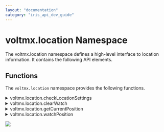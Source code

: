 ```yaml
---
layout: "documentation"
category: "iris_api_dev_guide"
---
```


# voltmx.location Namespace

The voltmx.location namespace defines a high-level interface to location information. It contains the following API elements.

## Functions

The `voltmx.location` namespace provides the following functions.

<details close markdown="block"><summary>voltmx.location.checkLocationSettings</summary>

---

This API is used to check whether the current location settings on the device meet the desired location accuracy setting specified by the [accuracyMode](#accuracyMode) property.

If the value of the requestModifyLocationSettings parameter is set as false, and if the location settings in the device do not meet the required [accuracyMode](#accuracyMode), the errorCallback is invoked with SETTINGS_RESOLUTION_REQUIRED errorCode.

When the errorCallback is invoked with the SETTINGS_RESOLUTION_REQUIRED errorCode, you can display a custom dialog box that explains the reason your app needs location access along with the Accept and Decline options. When the user selects Accept on the custom dialog box to enable location, you can invoke the API again with the same accuracyMode and the requestModifyLocationSettings parameter set to true.

Syntax

voltmx.location.checkLocationSettings(params);

Parameters

**params \[Object\] - Mandatory**

Using the params parameter, the user can customize the behavior of the API. It is an object that has the following key-value pairs:

| key                                                  | Description                                                                                                                                                                                                                                                                                                                                                                                                                                                                                                                                                                                                                                                                                                                                                                                                                                                                                                                                        |
| ---------------------------------------------------- | -------------------------------------------------------------------------------------------------------------------------------------------------------------------------------------------------------------------------------------------------------------------------------------------------------------------------------------------------------------------------------------------------------------------------------------------------------------------------------------------------------------------------------------------------------------------------------------------------------------------------------------------------------------------------------------------------------------------------------------------------------------------------------------------------------------------------------------------------------------------------------------------------------------------------------------------------- |
| accuracyMode \[Number\] - Optional                   | Specifies the accuracy and power requirements to be met while fetching location updates. The default value for accuracyMode is constants.ACCURACY_HIGH. The possible values for accuracyMode are: **constants.ACCURACY_HIGH**: Used to request the most accurate locations available. **constants.ACCURACY_NO_POWER**: Used to request the best accuracy possible with no additional power consumption. **constants.ACCURACY_BALANCED_POWER**: Used to request "block" level accuracy. Block level accuracy is considered to be about 100 meter accuracy. Using a coarse accuracy such as this often consumes less power. **constants.ACCURACY_LOW_POWER**: Used to request "city" level accuracy. City level accuracy is considered to be about 10km accuracy. Using a coarse accuracy such as this often consumes less power.                                                                                                                    |
| requestModifyLocationSettings \[Boolean\] - Optional | When you set this option to true, if the location settings in the device do not meet the required [accuracyMode](#accuracyMode), a system dialog box is automatically invoked that helps the user enable the necessary location settings with a single tap. However, if you invoke the API (with the requestModifyLocationSettings parameter set to true) when the app runs in the background, based on the Android OS version, the dialog box may not appear on a device. Based on the value of [accuracyMode](#accuracyMode), the Android system ensures that the required location settings(such as GPS, WIFI Scanning, Mobile Network/Data) are enabled on the device (based on the Android OS version and the device manufacturer). Based on Android Native behavior on Android 9 (API level 28) or later devices, GPS is automatically turned on (by the Android system) for all the accuracy modes except **constants.ACCURACY_LOW_POWER**. |
| onSuccess \[Function\] - Mandatory                   | The callback function to be executed when the device has the necessary settings enabled for the desired [accuracyMode](#accuracyMode). This callback is invoked even when the user accepts the setting change that is requested with the [requestModifyLocationSettings](#requestModifyLocationSettings) parameter set to true.                                                                                                                                                                                                                                                                                                                                                                                                                                                                                                                                                                                                                    |
| onFailure \[Function\] - Mandatory                   | The callback function to be executed when the location settings are not adequate due to various errors as indicated by the **errorCode** argument of this callback. For information on the error codes, refer [Location Settings Error Codes](#LocationErrorCodes).                                                                                                                                                                                                                                                                                                                                                                                                                                                                                                                                                                                                                                                                                |

Example

{% highlight VoltMx %}function successcallback1() {
alert("All location settings are satisfied. The client can initialize location requests now.");
}

function errorcallback1(errorCode) {
if (errorCode == voltmx.location.SETTINGS_RESOLUTION_REQUIRED) {
alert("Location settings are not satisfied. Call this API again by setting requestModifyLocationSettings value to true then it will show the user a dialog to resolve location settings.");
} else if (errorCode == voltmx.location.SETTINGS_MODIFICATION_REQUEST_DENIED) {
alert("The user denied the settings change.");
}
}
var params = {
requestModifyLocationSettings: true,
accuracyMode: constants.ACCURACY_BALANCED_POWER,
onSuccess: successcallback1,
onFailure: errorcallback1
};
voltmx.location.checkLocationSettings(params);
{% endhighlight %}

Return Values

None.

Exceptions

Location Settings Error Codes

| Error Code                                        | Error Message                                                                                                                                                                                               |
| ------------------------------------------------- | ----------------------------------------------------------------------------------------------------------------------------------------------------------------------------------------------------------- |
| com.location.SETTINGS_RESOLUTION_REQUIRED         | Indicates that location settings in the device currently do not meet the desired accuracyMode . However, they can be modified by the end-user if requested using requestModifyLocationSettings set to true. |
| com.location.SETTINGS_CHANGE_UNAVAILABLE          | This indicates Location settings in the device currently do not meet the desired accuracyMode , and we have no way to fix the settings.                                                                     |
| com.location.SETTINGS_MODIFICATION_REQUEST_DENIED | This indicates that the user was requested to change the settings, but the user denied the settings change request.                                                                                         |
| com.location.GOOGLE_PLAY_SERVICES_UNAVAILABLE     | This indicates that Google Play Location services are not available on this device to call this API.                                                                                                        |



Remarks

- Ensure that you enable the **Use Google Play Location Services** check box in the **Project Settings** > **Native** > **Android Mobile/Tablet** section.
- You do not need access to location permissions to use this API.

Platform Availability

Available on Android platform.

---

</details>
<details close markdown="block"><summary>voltmx.location.clearWatch</summary>

---

When invoked, the clearWatch first checks the value of the given watchID argument. If this value does not correspond to any previously started watch process, then the method returns immediately without performing any further action. Otherwise, the watch process identified by the watchID argument is stopped immediately and no further callbacks are invoked.

Syntax

voltmx.location.clearWatch(  
    watchID);

Parameters

| Function                         | Description                                              |
| -------------------------------- | -------------------------------------------------------- |
| _watchID_ \[Number\] - Mandatory | Specifies the number that uniquely identifies the watch. |

Example

{% highlight VoltMx %}voltmx.location.clearWatch(watchID);
{% endhighlight %}

**MVC**

{% highlight VoltMx %}stopWatchingPosition: function() {
try {
voltmx.location.clearWatch(this.watchID); // clears/stops watching position of the user which was being monitored using watchPosition API
alert("Cleared !");
} catch (exception) {
alert(exception);
}

    /* Please see example of clearWatch() in "frmTrackingUserLocation" Form of [sample app](http://docs.voltmx.com/voltmxlibrary/iris/zip/sampleapps/LocationApp.zip) */

}
{% endhighlight %}

Free Form

{% highlight VoltMx %}function stopWatchingPosition () {
try{
voltmx.location.clearWatch(watchID); // clears/stops watching position of the user which was being monitored using watchPosition API
alert("Cleared !");
}catch(exception){
alert(exception);
}
}
{% endhighlight %}

Return Values

None.

Exceptions

LocationError

Error

Platform Availability

Available on all platforms except Desktop Web.

---

</details>
<details close markdown="block"><summary>voltmx.location.getCurrentPosition</summary>

---

Using the getCurrentPostion function, you can get the current location of the device.

Syntax

voltmx.location.getCurrentPosition(  
    successcallback,  
    errorcallback,  
    positionoptions)

Parameters

**successcallback \[Function\] - Mandatory**

The successcallback function specifies the callback function that must be executed when the API call is successful. The signature of the callback function is successcallback(position) where, **position** contains the coordinates of the geo-location that are created and returned by the API. It is an object that contains certain key-value pairs.

coords \[Object\] - Coordinates that has the following key-value pairs:

| key                         | Description                                                                              |
| --------------------------- | ---------------------------------------------------------------------------------------- |
| latitude \[Number\]         | Latitude in decimal degrees.                                                             |
| longitude \[Number\]        | Longitude in decimal degrees.                                                            |
| altitude \[Number\]         | Height of the location in meters above the ellipsoid.                                    |
| accuracy \[Number\]         | Accuracy level of the latitude and longitude coordinates in meters.                      |
| altitudeaccuracy \[Number\] | Accuracy level of the altitude coordinate in meters.                                     |
| heading \[Number\]          | Direction of travel, specified in degrees counting clockwise relative to the true north. |
| speeding \[Number\]         | Current ground speed of the device, specified in meters per second.                      |
| timestamp \[Number\]        | Represents the time when the Position object was acquired.                               |

**errorcallback \[Function\] - Optional**

The errorcallback function specifies the callback function that must be executed when the API call fails. The callback function has the following signature:

errorcallback(positionerror)- positionerror is an object that has the following key-value pairs:

| key                | Description    |
| ------------------ | -------------- |
| code \[Number\]    | error code.    |
| message \[String\] | error message. |

For more information on the Error codes and messages, refer [error code](#ErrorCode).

**positionoptions \[Object\] - Optional**

Using the positionoptions parameter, the user can customize the retrieval of the geolocation. It is an object that has the following key-value pairs:

| key                                       | Description                                                                                                                                                                                                                                                                                                                                                                                                                                                                                                                                                                                                                                                                                                                                                                                                                                                                                                                                                                                                                                                                                                                                                                                                                                                          |
| ----------------------------------------- | -------------------------------------------------------------------------------------------------------------------------------------------------------------------------------------------------------------------------------------------------------------------------------------------------------------------------------------------------------------------------------------------------------------------------------------------------------------------------------------------------------------------------------------------------------------------------------------------------------------------------------------------------------------------------------------------------------------------------------------------------------------------------------------------------------------------------------------------------------------------------------------------------------------------------------------------------------------------------------------------------------------------------------------------------------------------------------------------------------------------------------------------------------------------------------------------------------------------------------------------------------------------- |
| accuracyMode \[Number\]                   | Specifies the accuracy and power requirements to be met while fetching the device location. The default value for accuracyMode is constants.ACCURACY_BALANCED_POWER.<br/><br/>**_Note:_** This property is only available on the Android platform. Ensure that you set the value of the [enableHighAccuracy](#enableHighAccuracy) property to **false**.<br/><br/>The possible values for accuracyMode are:<br/><br/>**constants.ACCURACY_HIGH**: Used to request the most accurate locations available.<br/>**constants.ACCURACY_NO_POWER**: Used to request the best accuracy possible with no additional power consumption.<br/>**constants.ACCURACY_BALANCED_POWER**: Used to request "block" level accuracy. Block level accuracy is considered to be about 100 meter accuracy. Using a coarse accuracy such as this often consumes less power.<br/>**constants.ACCURACY_LOW_POWER**: Used to request "city" level accuracy. City level accuracy is considered to be about 10km accuracy. Using a coarse accuracy such as this often consumes less power. <br/><br/> **_Important:_** Ensure that you enable the **Use Google Play Location Services** check box in the **Project Settings** > **Native** > **Android Mobile/Tablet** section.                  |
| getActiveLocation                         | Set to `true` to get the current location fix on the device. When you use this property, active location computation is caused in the device. This property returns a single fresh location if the device location can be determined within a reasonable time period (tens of seconds). If the device location is not determined within a reasonable time period, the property returns a Null value.<br/><br/>This property may return locations that are a few seconds old, but does not return much older locations. Therefore, this property is suitable for foreground apps that require a single fresh current location.<br/><br/>If you invoke the API (with the getActiveLocation parameter set to true) when the app runs in the background, the API call is throttled under the background location limits. Therefore, the API call may often return Null locations (values) for apps that run in the background.<br/><br/>**_Important:_** Ensure that you enable the Use Google Play Location Services check box in the Project Settings > Native > Android Mobile/Tablet section.<br/><br/>**_Note:_** This property is only available on the Android platform.                                                                                          |
| enableHighAccuracy \[Boolean\]            | Provides a hint to the implementation in order to receive the best possible result.                                                                                                                                                                                                                                                                                                                                                                                                                                                                                                                                                                                                                                                                                                                                                                                                                                                                                                                                                                                                                                                                                                                                                                                  |
| maximumAge \[Number\]                     | Indicates the application to accept a cached position whose age is no greater than the specified time in milliseconds.                                                                                                                                                                                                                                                                                                                                                                                                                                                                                                                                                                                                                                                                                                                                                                                                                                                                                                                                                                                                                                                                                                                                               |
| minimumTime \[Number\]                    | Indicates the desired interval for active location updates in milliseconds. > **_Note:_** This property is only available on the Android platform.                                                                                                                                                                                                                                                                                                                                                                                                                                                                                                                                                                                                                                                                                                                                                                                                                                                                                                                                                                                                                                                                                                                   |
| requestModifyLocationSettings \[Boolean\] | When you set this parameter to true, if the app cannot fetch the device location due to inadequate location settings on the device, the system automatically invokes a dialog box that helps the user enable the necessary location settings with a single tap. However, if you invoke the API (with the requestModifyLocationSettings parameter set to true) when the app runs in the background, based on the Android OS version, the dialog box may not appear on a device. Based on the values of [enableHighAccuracy](#enableHighAccuracy) or [accuracyMode](#accuracyMode), the Android system ensures that the required location settings(such as GPS, WIFI Scanning, Mobile Network/Data) are enabled on the device (based on the Android OS version and the device manufacturer). Based on Android Native behavior on Android 9 (API level 28) or later devices, GPS is automatically turned on (by the Android system) for all the accuracy modes except **constants.ACCURACY_LOW_POWER**<br/><br/>**_Important:_** Ensure that you enable the **Use Google Play Location Services** check box in the **Project Settings** > **Native** > **Android Mobile/Tablet** section.<br/><br/>**_Note:_** This property is only available on the Android platform. |
| requireBackgroundAccess \[Boolean\]       | Set to `true` to fetch the device location updates even when the app is running in the background. If the value is set to `false` (or not specified), to conserve battery power, the app automatically de-registers itself from fetching the device location when the app moves to the background. The app will automatically re-register itself to get location updates when the app moves to the foreground. In apps that use Target SDK version 29 (and later), you must add the ACCESS_BACKGROUND_LOCATION permission in the Android Manifest file to get location updates in the background.<br/><br/>**_Note:_** This property is only available on the Android platform.                                                                                                                                                                                                                                                                                                                                                                                                                                                                                                                                                                                      |
| timeout \[Number\]                        | Denotes the maximum length of time in milliseconds that is allowed to pass from the call.                                                                                                                                                                                                                                                                                                                                                                                                                                                                                                                                                                                                                                                                                                                                                                                                                                                                                                                                                                                                                                                                                                                                                                            |
| useBestProvider                           | Set to `true` to improve the reliability of calls to this function on Android devices. Omitting this option on Android could cause calls to this function to have intermittent timeouts.                                                                                                                                                                                                                                                                                                                                                                                                                                                                                                                                                                                                                                                                                                                                                                                                                                                                                                                                                                                                                                                                             |



Example

{% highlight VoltMx %}/********************************\*\*********************************

- Name : getCurrentPosition function
- Author : VoltMX
- Purpose : This function helps to get the current location
  ********************************\*\*\*********************************/
  function getPosition() {
  var positionoptions = {
  timeout: 15000
  }; // 15 secs
  positionoptions.enableHighAccuracy = true;
  voltmx.location.getCurrentPosition(successcallback, errorcallback, positionoptions);
  }

// Callback that is executed on success of getCurrentPosition function.
function successcallback(position) {
var geoPosition = "Latitude: " + position.coords.latitude;
geoPosition = geoPosition + " Longitude: " + position.coords.longitude;
geoPosition = geoPosition + " Altitude: " + position.coords.altitude;
geoPosition = geoPosition + " Accuracy: " + position.coords.accuracy;
geoPosition = geoPosition + " Altitude Accuracy: " + position.coords.altitudeAccuracy;
geoPosition = geoPosition + " Heading: " + position.coords.heading;
geoPosition = geoPosition + " Speeding: " + position.coords.speeding;
geoPosition = geoPosition + " Timestamp: " + position.timestamp;
alert(geoPosition);
}

// Callback that is executed on error of getCurrentPosition function.
function errorcallback(positionerror) {
var errorMesg = "Error code: " + positionerror.code;
errorMesg = errorMesg + " message: " + positionerror.message;
alert(errorMesg);
}
{% endhighlight %}

MVC Example

{% highlight VoltMx %}currentPositionSuccessCallback: function(position) {
/_
// position object will have the below properties .
latitude = position.coords.latitude
longitude = position.coords.longitude
altitude = position.coords.altitude
atitudeAccuracy = position.coords.altitudeAccuracy
heading = position.coords.heading
speeding = position.coords.speeding
timestamp = position.timestamp
_/
alert(JSON.stringify(position));
/_ use the position depending on the use case ,some of the use cases are listed below .  
 1. Get the nearby events(like ATMs, Restaurants …etc.) based on the user current location 2. In a tracking-based scenario ,use as an initial position of the user .
_/

},
currentPositionFailureCallback: function(error) {
alert(JSON.stringify(error));
},
getCurrentPositionOfDevice: function() {
var options = {};
options.enableHighAccuracy = true; // uses provider that gets accurate location
options.timeout = 10000; // timeout in milliseconds  
    options.requireBackgroundAccess = true; // gets the location updates in the background as well
voltmx.location.getCurrentPosition(this.currentPositionSuccessCallback, this.currentPositionFailureCallback, options);
}

/_ Please see example of getCurrentPosition() in "frmTrackingUserLocation" Form of [sample app](http://docs.voltmx.com/voltmxlibrary/iris/zip/sampleapps/LocationApp.zip)_/
{% endhighlight %}

Free form Example

{% highlight VoltMx %}function currentPositionSuccessCallback(position) {
/_
// position object will have the below properties .
latitute = position.coords.latitude
longitude = position.coords.longitude
altitude = position.coords.altitude
atitudeAccuracy = position.coords.altitudeAccuracy
heading = position.coords.heading
speeding = position.coords.speeding
timestamp = position.timestamp
_/
alert(JSON.stringify(position));
/_ use the position depending on the use case ,some of the use cases are listed below .  
 1. Get the nearby events(like ATMs, Restaurants …etc.) based on the user current location 2. In a tracking-based scenario ,use as an initial position of the user .
_/

}

function currentPositionFailureCallback(error) {
alert(JSON.stringify(error));
}

function getCurrentPositionOfDevice () {
var options = {};
options.enableHighAccuracy = true;
options.timeout = 10000; // timeout in milli seconds  
  options.requireBackgroundAccess = true; // gets the location updates in the background as well
voltmx.location.getCurrentPosition(currentPositionSuccessCallback, currentPositionFailureCallback, options);
}
{% endhighlight %}

Return Values

None

Exceptions

LocationError

Error Code

| Error Code | Error Message        |
| ---------- | -------------------- |
| 1          | PERMISSION_DENIED    |
| 2          | POSITION_UNAVAILABLE |
| 3          | TIMEOUT              |



Android-specific Error Codes

| Error Code | Error Message                                                                           | Description                                                                                                                                         |
| ---------- | --------------------------------------------------------------------------------------- | --------------------------------------------------------------------------------------------------------------------------------------------------- |
| 4          | Missing android.permission.ACCESS_BACKGROUND_LOCATION permission in AndroidManifest.xml | The developer has missed adding the android.permission.ACCESS_BACKGROUND_LOCATION permission in the AndroidManifest.xml                             |
| 5          | BACKGROUND_PERMISSION_DENIED                                                            | The end-user has selected ”Allow only while the app is in use" instead of “Allow all the time” option on devices that run on Android 9 (and later). |
| 6          | Permission Denied for <PermissionName> with Don't Ask Again                             | The user has denied permission with the Don't ask again or Never ask again option.                                                                  |

Remarks

This API takes up to three arguments. When invoked, the API returns and asynchronously attempts to obtain the current location of the device. The app on which this API is used must contain [runtime permission](runtime_permissions.html) from the end-user to obtain the current location of the device. If the API is invoked without obtaining the permission, device native platforms automatically display a system permission dialog box with **Allow** and **Deny** options. The end-user can grant permission to get the current location.

> **_Note:_** When you test your application with Live Preview, the system permission dialog appears as expected. However, for published SPA and Desktop Web applications, the dialog box appears only when the application URL uses the https protocol. If the URL uses http, the dialog box does not appear, and location APIs will not work.

In Android apps that use Target SDK version 29 (and later), and the **requireBackgroundAccess** property is enabled, you must manually add the `ACCESS_BACKGROUND_LOCATION` permission in the Android Manifest file to get location updates in the background.

For Android Channel apps, the following permissions are required.

- ACCESS_FINE_LOCATION
- ACCESS_COARSE_LOCATION

In Project settings -> Native -> Android Mobile/Tablet, make these two changes:

- Check "Use Google Play Location Services".
- Add the permission tag under manifest tag \<uses-permission android:name="android.permission.ACCESS_BACKGROUND_LOCATION"/\>

For more details on these permissions, see [https://developer.android.com/training/location/permissions](https://developer.android.com/training/location/permissions).

If the end-user taps the **Allow** option, the attempt is successful, the successCallback is invoked (i.e. the handleEvent operation must be called on the callback object) with a new Position object, reflecting the current location of the device. If the attempt fails, the errorCallback is invoked with a new PositionError object, reflecting the reason for the failure. This is applicable only for Android and iOS platforms.

If the end-user taps the **Deny** option, the **errorcallback** is invoked with the **PERMISSON_DENIED** error code and error message.

> **_Note:_** Runtime permissions are applicable only on iOS and Android platforms

Platform Availability

Available on all platforms except prior to IE8 releases.

---

</details>
<details close markdown="block"><summary>voltmx.location.watchPosition</summary>

---

Using the watchPosition function, you can set callbacks that report the device's position.

Syntax

voltmx.location.watchPosition(  
    successcallback,  
    errorcallback,  
    positionoptions)

Parameters

**successcallback \[Function\] - Mandatory**

The successcallback function specifies the callback function that must be executed when the API call is successful. The signature of the callback function is successcallback(position) where, **position** contains the coordinates of the geo-location that are created and returned by the API. It is an object that contains certain key-value pairs.

> coords \[Object\] - Coordinates that has the following key-value pairs:
>
> | key                         | Description                                                                              |
> | --------------------------- | ---------------------------------------------------------------------------------------- |
> | latitude \[Number\]         | Latitude in decimal degrees.                                                             |
> | longitude \[Number\]        | Longitude in decimal degrees.                                                            |
> | altitude \[Number\]         | Height of the location in meters above the ellipsoid.                                    |
> | accuracy \[Number\]         | Accuracy level of the latitude and longitude coordinates in meters.                      |
> | altitudeaccuracy \[Number\] | Accuracy level of the altitude coordinate in meters.                                     |
> | heading \[Number\]          | Direction of travel, specified in degrees counting clockwise relative to the true north. |
> | speeding \[Number\]         | Current ground speed of the device, specified in meters per second.                      |
> | timestamp \[Number\]        | Represents the time when the Position object was acquired.                               |

**errorcallback \[Function\] - Optional**

The errorcallback function specifies the callback function that must be executed when the API call fails. The callback function has the following signature:

errorcallback(positionerror)- positionerror is an object that has the following key-value pairs:

| key                | Description    |
| ------------------ | -------------- |
| code \[Number\]    | error code.    |
| message \[String\] | error message. |

For more information on the Error codes and messages, refer [error code](#Error_Code).

**positionoptions \[Object\] - Optional**

Using the positionoptions parameter, the user can customize the retrieval of the geolocation. It is an object that has the following key-value pairs:

| key                     | Description                                                                                                                                                       |
| ----------------------- | ----------------------------------------------------------------------------------------------------------------------------------------------------------------- |
| accuracyMode \[Number\] | Specifies the accuracy and power requirements to be met while fetching location updates. The default value for accuracyMode is constants.ACCURACY_BALANCED_POWER. |

**_Note:_** This property is only available on the Android platform. Ensure that you set the value of the [enableHighAccuracy](#enableHighAccuracy1) property to **false**.
The possible values for accuracyMode are: **constants.ACCURACY_HIGH**: Used to request the most accurate locations available. **constants.ACCURACY_NO_POWER**: Used to request the best accuracy possible with no additional power consumption. **constants.ACCURACY_BALANCED_POWER**: Used to request "block" level accuracy. Block level accuracy is considered to be about 100 meter accuracy. Using a coarse accuracy such as this often consumes less power. **constants.ACCURACY_LOW_POWER**: Used to request "city" level accuracy. City level accuracy is considered to be about 10km accuracy. Using a coarse accuracy such as this often consumes less power. > **_Important:_** Ensure that you enable the **Use Google Play Location Services** check box in the **Project Settings** > **Native** > **Android Mobile/Tablet** section. |
| enableHighAccuracy \[Boolean\] | Provides a hint to the implementation in order to receive the best possible result. |
| fastestInterval \[Number\] | Sets the fastest interval for location updates in milliseconds. The fastestInterval key controls the rate at which your application will receive location updates, which might be faster than minimumTime in some cases.This happens when other apps fetch location updates and the current app receives them passively to save power. > **_Note:_** This property is only available on the Android platform. The rate at which the app receives the fastest update will not be less than the value specified for the fastestInterval property. The value for the fastestInterval must be more than zero and less than the value of minimumTime (i.e, 0 < fastestInterval <= minimumTime). If you do not set the value for fastestInterval, the value of minimumTime is set, by default. > **_Note:_** Ensure that you have enabled the **Use Google Play Location Services** checkbox in the **Project Settings** > **Native** > **Android** section of VoltMX Iris. |
| improveBGLocationUpdateFrequency \[Boolean\] | Set the property to `true` to receive location updates with a better frequency in the background. This approach specifically helps when the app goes into Doze mode when it is running in the background. However, there might be a decrease in fetching location updates when the app runs in the foreground with the value of the improveBGLocationUpdateFrequency parameter set to **true**. This is a behavioral issue that occurs as the underlying Android APIs for receiving better foreground and background updates are different. You must de-register from the existing location listener and register again with a value configured for the improveBGLocationUpdateFrequency parameter. Set the value of the parameter to **true** if your app runs in the background, and **false** if your app runs in the foreground. While determining if the app runs in the foreground or background, you must take the following factors into consideration: Determine whether the app is running in the foreground or background by using the **onforeground** and **onbackground** callbacks of the [voltmx.application.setApplicationCallbacks](voltmx.application_functions.html#setappli) API. When you start a foreground service by using the [voltmx.application.startForegroundService](voltmx.application_functions.html#StartForeground) API (or from a third-party library), the OS treats the application as if it runs in the foreground, even when the user moves the app to the background.

> **_Note:_** This property is only available on the Android platform. Ensure that you enable the **Use Google Play Location Services** check box in the **Project Settings** > **Native** > **Android Mobile/Tablet** section.

If your app follows the best practices recommended by Android, the app must not request for background location updates without notifying the user. Therefore, you must set the value of the requireBackgroundAccess parameter to `true` and display a notification to the user by using a foreground service (instead of using the improveBGLocationUpdateFrequency parameter). The notification must imply that the app fetches location updates even when it runs in the background. In Android apps that use Target SDK version 29 (and later), to get location updates in the background, you must set the value of the `locationListenerType` property to `always` or `background` in the **androidbuild.properties** file to automatically add necessary AndroidManifest entries. |
| maximumAge \[Number\] | Indicates the application to accept a cached position whose age is no greater than the specified time in milliseconds. |
| minimumDistance \[Number\] | Minimum distance in meters between location updates. |
| minimumTime \[Number\] | Minimum time in milliseconds between location updates. |
| requestModifyLocationSettings \[Boolean\] | When you set this parameter to true, if the app cannot fetch location updates due to inadequate location settings on the device, the system automatically invokes a dialog box that helps the user enable the necessary location settings with a single tap. However, if you invoke the API (with the requestModifyLocationSettings parameter set to true) when the app runs in the background, based on the Android OS version, the dialog box may not appear on a device. Based on the values of [enableHighAccuracy](#enableHighAccuracy) or [accuracyMode](#accuracyMode), the Android system ensures that the required location settings(such as GPS, WIFI Scanning, Mobile Network/Data) are enabled on the device (based on the Android OS version and the device manufacturer). Based on Android Native behavior on Android 9 (API level 28) or later devices, GPS is automatically turned on (by the Android system) for all the accuracy modes except **constants.ACCURACY_LOW_POWER**. > **_Important:_** Ensure that you enable the **Use Google Play Location Services** check box in the **Project Settings** > **Native** > **Android Mobile/Tablet** section. > **_Note:_** This property is only available on the Android platform. |
| requireBackgroundAccess \[Boolean\] | Set to `true` to fetch the device location updates even when the app is running in the background. If the value is set to `false` (or not specified), to conserve battery power, the app automatically de-registers itself from fetching location updates when the app moves to the background. The app will automatically re-register itself to get location updates when the app moves to the foreground. In order to continue receiving location updates (when a user moves the app to the background), invoke the [voltmx.application.startForegroundService](voltmx.application_functions.html#StartForeground) API to start a Foreground Service that displays a notification to the user. The notification must contain information that states that the app has access to the device location while it runs in the background. When you start a foreground service by using the [voltmx.application.startForegroundService](voltmx.application_functions.html#StartForeground) API (or from a third-party library), the application is treated as if it runs in the foreground, even when the user moves the app to the background. The app will continue to receive periodic location updates with the same frequency as that of an app running in the foreground. When a user interacts with the app, you can use the [voltmx.application.stopForegroundService](voltmx.application_functions.html#stopForeground) API to stop the foreground service and clear the notification. Determine whether the app is running in the foreground or background by using the **onforeground** and **onbackground** callbacks of the [voltmx.application.setApplicationCallbacks](voltmx.application_functions.html#setappli) API. In apps that use Target SDK version 29 (and later), you must add the ACCESS_BACKGROUND_LOCATION permission in the Android Manifest file to get location updates in the background. > **_Note:_** This property is only available on the Android platform. |
| timeout \[Number\] | Denotes the maximum length of time in milliseconds that is allowed to pass from the call. |



Return Values

| Return Value       | Description                                                         |
| ------------------ | ------------------------------------------------------------------- |
| watchID \[Number\] | Returns a number that denotes the unique ID of the watch operation. |



Example

{% highlight VoltMx %}function successcallback1(position) {
lblTest.text = "working with watchPosition success full call back";
var geoPosition = "Latitude: " + position.coords.latitude;
geoPosition = geoPosition + " Longitude: " + position.coords.longitude;
geoPosition = geoPosition + " Altitude: " + position.coords.altitude;
geoPosition = geoPosition + " Accuracy: " + position.coords.accuracy;
geoPosition = geoPosition + " Altitude Accuracy: " + position.coords.altitudeAccuracy;
geoPosition = geoPosition + " Heading: " + position.coords.heading;
geoPosition = geoPosition + " Speeding: " + position.coords.speeding;
geoPosition = geoPosition + " Timestamp: " + position.timestamp;
alert(geoPosition);
}

function errorcallback1(positionerror) {
lblTest.text = "working with watchPosition err call back";
var errorMesg = "Error code: " + positionerror.code;
errorMesg = errorMesg + " message: " + positionerror.message;
alert(errorMesg);
}
var positionoptions = {
maximumAge: 3000,
minimumDistance: 5,
minimumTime: 5000
};
watchID = voltmx.location.watchPosition(successcallback1, errorcallback1, positionoptions);

{% endhighlight %}

MVC Example

{% highlight VoltMx %}watchID: null,
watchPositionSuccessCallback: function(position) {
/_
// position object will have the below properties .
latitute = position.coords.latitude
longitude = position.coords.longitude
altitude = position.coords.altitude
atitudeAccuracy = position.coords.altitudeAccuracy
heading = position.coords.heading
speeding = position.coords.speeding
timestamp = position.timestamp
_/
alert(JSON.stringify(position));
},
watchPositionFailureCallback: function(error) {
alert(JSON.stringify(error));
},
watchPositionOfDevice: function() {
var self = this;
var options = {};
options.maximumAge = 1000;
options.minimumTime = 2000; // time in milli seconds
options.minimumDistance = 2; // distance in meters  
    options.requireBackgroundAccess = true; // gets the location updates in the background as well
this.watchID = voltmx.location.watchPosition(this.watchPositionSuccessCallback,this.watchPositionFailureCallback, options);
/_ Use-Cases:
In tracking-based scenarios, the watchPosition() API can be used to
monitor a position
_/
/_Please see example of watchPosition() in "frmTrackingUserLocation" Form of [sample app](http://docs.voltmx.com/voltmxlibrary/iris/zip/sampleapps/LocationApp.zip)_/
}

{% endhighlight %}

Free Form Example

{% highlight VoltMx %}watchID = null;

function watchPositionSuccessCallback(position) {
/_
// position object will have the below properties .
latitute = position.coords.latitude
longitude = position.coords.longitude
altitude = position.coords.altitude
atitudeAccuracy = position.coords.altitudeAccuracy
heading = position.coords.heading
speeding = position.coords.speeding
timestamp = position.timestamp
_/

    alert(JSON.stringify(position));

}

function watchPositionFailureCallback(error) {
alert(JSON.stringify(error));
}

function watchPositionOfDevice() {
var self = this;
var options = {};
options.maximumAge = 1000; // use cached position if exists in mentioned time(in milliseconds)
options.minimumTime = 2000; // time criteria for location updates
options.minimumDistance = 2; // distance criteria for location updates  
    options.requireBackgroundAccess = true; // gets the location updates in the background as well
watchID = voltmx.location.watchPosition(watchPositionSuccessCallback, watchPositionFailureCallback, options);
}
{% endhighlight %}

Exceptions

LocationError

Error Code

| Error Code | Error Message        |
| ---------- | -------------------- |
| 1          | PERMISSION_DENIED    |
| 2          | POSITION_UNAVAILABLE |
| 3          | TIMEOUT              |



Android-specific Error Codes

| Error Code | Error Message                                                                           | Description                                                                                                                                         |
| ---------- | --------------------------------------------------------------------------------------- | --------------------------------------------------------------------------------------------------------------------------------------------------- |
| 4          | Missing android.permission.ACCESS_BACKGROUND_LOCATION permission in AndroidManifest.xml | The developer has missed adding the android.permission.ACCESS_BACKGROUND_LOCATION permission in the AndroidManifest.xml                             |
| 5          | BACKGROUND_PERMISSION_DENIED                                                            | The end-user has selected ”Allow only while the app is in use" instead of “Allow all the time” option on devices that run on Android 9 (and later). |
| 6          | Permission Denied for <PermissionName> with Don't Ask Again                             | The user has denied permission with the Don't ask again or Never ask again option.                                                                  |

Remarks

The behavior of this function depends on the underlying hardware platform. For example, if your app is running on Android and you set minimumTime and minimumDistance to their minimum possible values, the callback function in the _successcallback_ parameter will not be called, as per the [Android documentation](<https://developers.google.com/android/reference/com/google/android/gms/location/LocationRequest#setInterval(long)>).

This API takes one, two, or three arguments. When invoked, it must immediately return a number that uniquely identifies a watch operation and then asynchronously start the watch operation. This operation first attempts to obtain the current location of the device. Your app needs [runtime permission](runtime_permissions.html) from the end-user to obtain the current location of the device. If you call the API without obtaining the permission, platforms automatically pops up a system permission dialog box with **Allow** and **Deny** options, asking the end-user to grant permission to get the current location.

In Android apps that use Target SDK version 29 (and later), and the **requireBackgroundAccess** property is enabled, you must manually add the `ACCESS_BACKGROUND_LOCATION` permission in the Android Manifest file to get location updates in the background.

If the end-user taps the **Allow** option, the attempt is successful, the succesCallback is invoked (i.e. the handleEvent operation must be called on the callback object) with a new Position object, reflecting the current location of the device. If the attempt fails, the errorCallback is invoked with a new PositionError object, reflecting the reason for the failure.

If the end-user taps the **Deny** option, the errorcallback in invoked with the **PERMISSON_DENIED** error code and error message.

> **_Note:_** The runtime permissions are applicable only in the iOS and Android platforms.

The watch operation continues to monitor the position of the device and invokes the appropriate callback every time this position changes. The watch operation continues until the clearwatch method is called with the corresponding identifier.

Platform Availability

Available on all platforms except Desktop Web, IE8 and prior to IE8 releases.

---

</details>

![](resources/prettify/onload.png)
